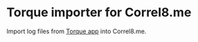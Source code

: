 # Torque importer for Correl8.me

Import log files from [Torque app](https://torque-bhp.com/) into Correl8.me.
